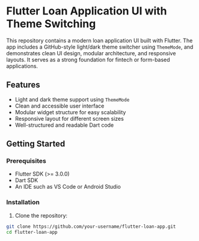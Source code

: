 # Flutter Loan Application UI with Theme Switching

This repository contains a modern loan application UI built with Flutter. The app includes a GitHub-style light/dark theme switcher using `ThemeMode`, and demonstrates clean UI design, modular architecture, and responsive layouts. It serves as a strong foundation for fintech or form-based applications.

## Features

- Light and dark theme support using `ThemeMode`
- Clean and accessible user interface
- Modular widget structure for easy scalability
- Responsive layout for different screen sizes
- Well-structured and readable Dart code

## Getting Started

### Prerequisites

- Flutter SDK (>= 3.0.0)
- Dart SDK
- An IDE such as VS Code or Android Studio

### Installation

1. Clone the repository:

```bash
git clone https://github.com/your-username/flutter-loan-app.git
cd flutter-loan-app
